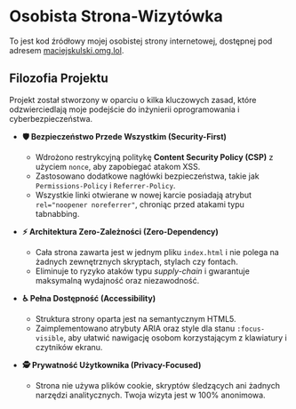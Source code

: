 # Osobista Strona-Wizytówka

To jest kod źródłowy mojej osobistej strony internetowej, dostępnej pod adresem [maciejskulski.omg.lol](https://maciejskulski.omg.lol).

## Filozofia Projektu

Projekt został stworzony w oparciu o kilka kluczowych zasad, które odzwierciedlają moje podejście do inżynierii oprogramowania i cyberbezpieczeństwa.

* **🛡️ Bezpieczeństwo Przede Wszystkim (Security-First)**
    * Wdrożono restrykcyjną politykę **Content Security Policy (CSP)** z użyciem `nonce`, aby zapobiegać atakom XSS.
    * Zastosowano dodatkowe nagłówki bezpieczeństwa, takie jak `Permissions-Policy` i `Referrer-Policy`.
    * Wszystkie linki otwierane w nowej karcie posiadają atrybut `rel="noopener noreferrer"`, chroniąc przed atakami typu tabnabbing.

* **⚡ Architektura Zero-Zależności (Zero-Dependency)**
    * Cała strona zawarta jest w jednym pliku `index.html` i nie polega na żadnych zewnętrznych skryptach, stylach czy fontach.
    * Eliminuje to ryzyko ataków typu *supply-chain* i gwarantuje maksymalną wydajność oraz niezawodność.

* **♿ Pełna Dostępność (Accessibility)**
    * Struktura strony oparta jest na semantycznym HTML5.
    * Zaimplementowano atrybuty ARIA oraz style dla stanu `:focus-visible`, aby ułatwić nawigację osobom korzystającym z klawiatury i czytników ekranu.

* **🕵️ Prywatność Użytkownika (Privacy-Focused)**
    * Strona nie używa plików cookie, skryptów śledzących ani żadnych narzędzi analitycznych. Twoja wizyta jest w 100% anonimowa.
